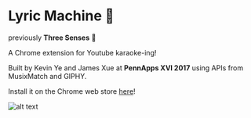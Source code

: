 # Lyric Machine 🎵
previously **Three Senses** 🍻

A Chrome extension for Youtube karaoke-ing! 

Built by Kevin Ye and James Xue at **PennApps XVI 2017** using APIs from MusixMatch and GIPHY. 

Install it on the Chrome web store [here](https://chrome.google.com/webstore/detail/lyric-machine/kbcbkhedpppdgakadaampcdhglgbjjal)! 

![alt text][screenshot]

[screenshot]: https://image.ibb.co/kfMpwv/Screen_Shot_2017_09_09_at_4_42_49_AM.png "Screenshot"
